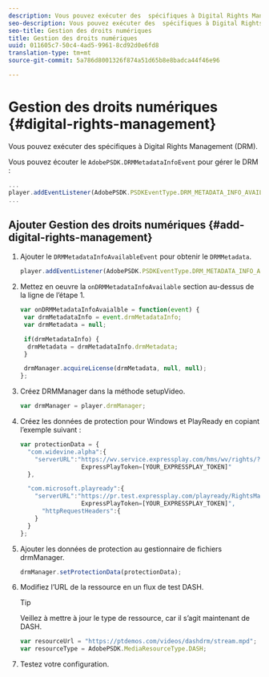 ```yaml
---
description: Vous pouvez exécuter des  spécifiques à Digital Rights Management (DRM).
seo-description: Vous pouvez exécuter des  spécifiques à Digital Rights Management (DRM).
seo-title: Gestion des droits numériques
title: Gestion des droits numériques
uuid: 011605c7-50c4-4ad5-9961-8cd92d0e6fd8
translation-type: tm+mt
source-git-commit: 5a786d8001326f874a51d65b8e8badca44f46e96

---
```



# Gestion des droits numériques {#digital-rights-management}

Vous pouvez exécuter des  spécifiques à Digital Rights Management (DRM).

Vous pouvez écouter le `AdobePSDK.DRMMetadataInfoEvent` pour gérer le DRM  :

```js
... 
player.addEventListener(AdobePSDK.PSDKEventType.DRM_METADATA_INFO_AVAILABLE, onDRMMetadataInfoAvailable);
...
```

## Ajouter Gestion des droits numériques {#add-digital-rights-management}

1. Ajouter le `DRMMetadataInfoAvailableEvent` pour obtenir le `DRMMetadata`.

   ```js
   player.addEventListener(AdobePSDK.PSDKEventType.DRM_METADATA_INFO_AVAILABLE, onDRMMetadataInfoAvaialble);
   ```

1. Mettez en oeuvre la `onDRMMetadataInfoAvailable` section au-dessus de la ligne de l’étape 1.

   ```js
   var onDRMMetadataInfoAvaialble = function(event) { 
    var drmMetadataInfo = event.drmMetadataInfo; 
    var drmMetadata = null; 
   
    if(drmMetadataInfo) { 
     drmMetadata = drmMetadataInfo.drmMetadata; 
    } 
   
    drmManager.acquireLicense(drmMetadata, null, null); 
   };
   ```

1. Créez DRMManager dans la méthode setupVideo.

   ```js
   var drmManager = player.drmManager;
   ```

1. Créez les données de protection pour Windows et PlayReady en copiant l’exemple suivant :

   ```js
   var protectionData = { 
     "com.widevine.alpha":{ 
       "serverURL":"https://wv.service.expressplay.com/hms/wv/rights/? 
                    ExpressPlayToken=[YOUR_EXPRESSPLAY_TOKEN]"  
     }, 
   
     "com.microsoft.playready":{ 
       "serverURL":"https://pr.test.expressplay.com/playready/RightsManager.asmx? 
                    ExpressPlayToken=[YOUR_EXPRESSPLAY_TOKEN]", 
         "httpRequestHeaders":{ 
       } 
     } 
   };
   ```

1. Ajouter les données de protection au gestionnaire de fichiers drmManager.

   ```js
   drmManager.setProtectionData(protectionData);
   ```

1. Modifiez l’URL de la ressource en un flux de test DASH.

   >[!TIP]
   >
   >Veillez à mettre à jour le type de ressource, car il s’agit maintenant de DASH.

   ```js
   var resourceUrl = "https://ptdemos.com/videos/dashdrm/stream.mpd"; 
   var resourceType = AdobePSDK.MediaResourceType.DASH;
   ```

1. Testez votre configuration.